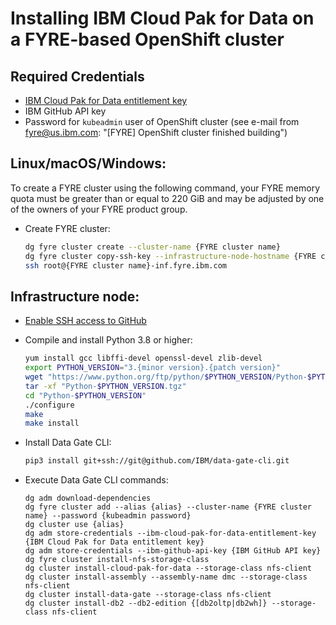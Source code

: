 # Installing IBM Cloud Pak for Data on a FYRE-based OpenShift cluster

## Required Credentials

- [IBM Cloud Pak for Data entitlement key](https://myibm.ibm.com/products-services/containerlibrary)
- IBM GitHub API key
- Password for `kubeadmin` user of OpenShift cluster (see e-mail from fyre@us.ibm.com: "[FYRE] OpenShift cluster finished building")

## Linux/macOS/Windows:

To create a FYRE cluster using the following command, your FYRE memory quota must be greater than or equal to 220 GiB and may be adjusted by one of the owners of your FYRE product group.

- Create FYRE cluster:

  ```bash
  dg fyre cluster create --cluster-name {FYRE cluster name}
  dg fyre cluster copy-ssh-key --infrastructure-node-hostname {FYRE cluster name}-inf.fyre.ibm.com
  ssh root@{FYRE cluster name}-inf.fyre.ibm.com
  ```

## Infrastructure node:

- [Enable SSH access to GitHub](https://docs.github.com/en/github/authenticating-to-github/connecting-to-github-with-ssh)
- Compile and install Python 3.8 or higher:

  ```bash
  yum install gcc libffi-devel openssl-devel zlib-devel
  export PYTHON_VERSION="3.{minor version}.{patch version}"
  wget "https://www.python.org/ftp/python/$PYTHON_VERSION/Python-$PYTHON_VERSION.tgz"
  tar -xf "Python-$PYTHON_VERSION.tgz"
  cd "Python-$PYTHON_VERSION"
  ./configure
  make
  make install
  ```

- Install Data Gate CLI:

  ```bash
  pip3 install git+ssh://git@github.com/IBM/data-gate-cli.git
  ```

- Execute Data Gate CLI commands:

  ```
  dg adm download-dependencies
  dg fyre cluster add --alias {alias} --cluster-name {FYRE cluster name} --password {kubeadmin password}
  dg cluster use {alias}
  dg adm store-credentials --ibm-cloud-pak-for-data-entitlement-key {IBM Cloud Pak for Data entitlement key}
  dg adm store-credentials --ibm-github-api-key {IBM GitHub API key}
  dg fyre cluster install-nfs-storage-class
  dg cluster install-cloud-pak-for-data --storage-class nfs-client
  dg cluster install-assembly --assembly-name dmc --storage-class nfs-client
  dg cluster install-data-gate --storage-class nfs-client
  dg cluster install-db2 --db2-edition {[db2oltp|db2wh]} --storage-class nfs-client
  ```
